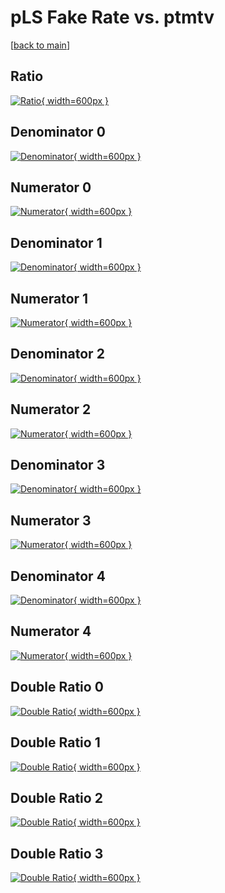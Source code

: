 # pLS Fake Rate vs. ptmtv

[[back to main](./)]



## Ratio

[![Ratio](../mtv/var/pLS_fakerate_ptmtv.png){ width=600px }](../mtv/var/pLS_fakerate_ptmtv.pdf)

## Denominator 0

[![Denominator](../mtv/den/pLS_fakerate_ptmtv_den0.png){ width=600px }](../mtv/den/pLS_fakerate_ptmtv_den0.pdf)

## Numerator 0

[![Numerator](../mtv/num/pLS_fakerate_ptmtv_num0.png){ width=600px }](../mtv/num/pLS_fakerate_ptmtv_num0.pdf)

## Denominator 1

[![Denominator](../mtv/den/pLS_fakerate_ptmtv_den1.png){ width=600px }](../mtv/den/pLS_fakerate_ptmtv_den1.pdf)

## Numerator 1

[![Numerator](../mtv/num/pLS_fakerate_ptmtv_num1.png){ width=600px }](../mtv/num/pLS_fakerate_ptmtv_num1.pdf)

## Denominator 2

[![Denominator](../mtv/den/pLS_fakerate_ptmtv_den2.png){ width=600px }](../mtv/den/pLS_fakerate_ptmtv_den2.pdf)

## Numerator 2

[![Numerator](../mtv/num/pLS_fakerate_ptmtv_num2.png){ width=600px }](../mtv/num/pLS_fakerate_ptmtv_num2.pdf)

## Denominator 3

[![Denominator](../mtv/den/pLS_fakerate_ptmtv_den3.png){ width=600px }](../mtv/den/pLS_fakerate_ptmtv_den3.pdf)

## Numerator 3

[![Numerator](../mtv/num/pLS_fakerate_ptmtv_num3.png){ width=600px }](../mtv/num/pLS_fakerate_ptmtv_num3.pdf)

## Denominator 4

[![Denominator](../mtv/den/pLS_fakerate_ptmtv_den4.png){ width=600px }](../mtv/den/pLS_fakerate_ptmtv_den4.pdf)

## Numerator 4

[![Numerator](../mtv/num/pLS_fakerate_ptmtv_num4.png){ width=600px }](../mtv/num/pLS_fakerate_ptmtv_num4.pdf)

## Double Ratio 0

[![Double Ratio](../mtv/ratio/pLS_fakerate_ptmtv_ratio0.png){ width=600px }](../mtv/ratio/pLS_fakerate_ptmtv_ratio0.pdf)

## Double Ratio 1

[![Double Ratio](../mtv/ratio/pLS_fakerate_ptmtv_ratio1.png){ width=600px }](../mtv/ratio/pLS_fakerate_ptmtv_ratio1.pdf)

## Double Ratio 2

[![Double Ratio](../mtv/ratio/pLS_fakerate_ptmtv_ratio2.png){ width=600px }](../mtv/ratio/pLS_fakerate_ptmtv_ratio2.pdf)

## Double Ratio 3

[![Double Ratio](../mtv/ratio/pLS_fakerate_ptmtv_ratio3.png){ width=600px }](../mtv/ratio/pLS_fakerate_ptmtv_ratio3.pdf)

